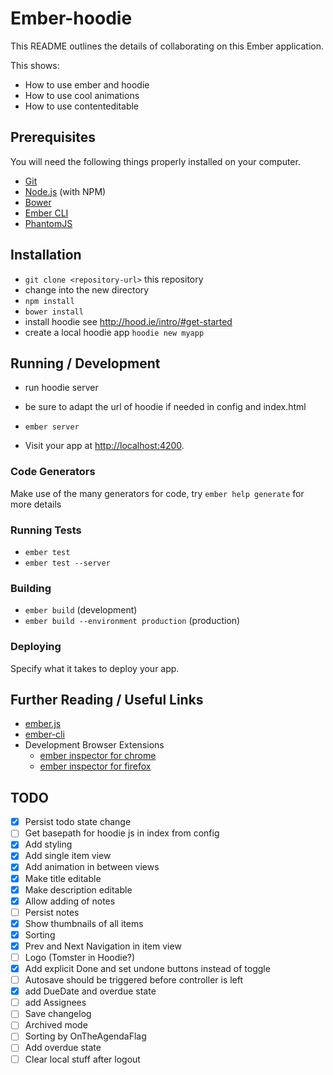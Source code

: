 # Ember-hoodie

This README outlines the details of collaborating on this Ember application.

This shows:

* How to use ember and hoodie
* How to use cool animations
* How to use contenteditable

## Prerequisites

You will need the following things properly installed on your computer.

* [Git](http://git-scm.com/)
* [Node.js](http://nodejs.org/) (with NPM)
* [Bower](http://bower.io/)
* [Ember CLI](http://www.ember-cli.com/)
* [PhantomJS](http://phantomjs.org/)

## Installation

* `git clone <repository-url>` this repository
* change into the new directory
* `npm install`
* `bower install`
* install hoodie see http://hood.ie/intro/#get-started
* create a local hoodie app `hoodie new myapp`

## Running / Development

* run hoodie server
* be sure to adapt the url of hoodie if needed in config and index.html

* `ember server`
* Visit your app at [http://localhost:4200](http://localhost:4200).

### Code Generators

Make use of the many generators for code, try `ember help generate` for more details

### Running Tests

* `ember test`
* `ember test --server`

### Building

* `ember build` (development)
* `ember build --environment production` (production)

### Deploying

Specify what it takes to deploy your app.

## Further Reading / Useful Links

* [ember.js](http://emberjs.com/)
* [ember-cli](http://www.ember-cli.com/)
* Development Browser Extensions
  * [ember inspector for chrome](https://chrome.google.com/webstore/detail/ember-inspector/bmdblncegkenkacieihfhpjfppoconhi)
  * [ember inspector for firefox](https://addons.mozilla.org/en-US/firefox/addon/ember-inspector/)


## TODO

 - [X]  Persist todo state change
 - [ ]  Get basepath for hoodie js in index from config
 - [X]  Add styling
 - [X]  Add single item view
 - [X]  Add animation in between views
 - [X]  Make title editable
 - [X]  Make description editable
 - [X]  Allow adding of notes
 - [ ]  Persist notes
 - [X]  Show thumbnails of all items
 - [X]  Sorting
 - [X]  Prev and Next Navigation in item view
 - [ ]  Logo (Tomster in Hoodie?)  
 - [X]  Add explicit Done and set undone buttons instead of toggle
 - [ ]  Autosave should be triggered before controller is left
 - [X]  add DueDate and overdue state
 - [ ]  add Assignees
 - [ ]  Save changelog
 - [ ]  Archived mode
 - [ ]  Sorting by OnTheAgendaFlag
 - [ ]  Add overdue state
 - [ ]  Clear local stuff after logout
